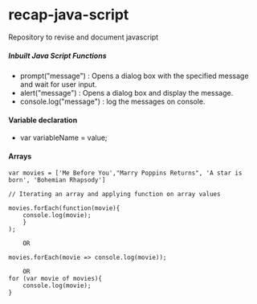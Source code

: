 # recap-java-script
Repository to revise and document  javascript

##### Inbuilt Java Script Functions

* prompt("message") : Opens a dialog box with the specified message and wait for user input.
* alert("message") : Opens a dialog box and display the message.
* console.log("message") : log the messages on console.

#### Variable declaration

* var variableName = value;

#### Arrays

```
var movies = ['Me Before You',"Marry Poppins Returns", 'A star is born', 'Bohemian Rhapsody']

// Iterating an array and applying function on array values

movies.forEach(function(movie){
	console.log(movie);
	}
);

	OR
	
movies.forEach(movie => console.log(movie));

	OR
for (var movie of movies){
    console.log(movie);
}

```
